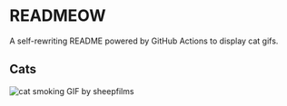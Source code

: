 # READMEOW

A self-rewriting README powered by GitHub Actions to display cat gifs.

## Cats

![cat smoking GIF by sheepfilms](https://media1.giphy.com/media/l0ExdMHUDKteztyfe/200.gif?cid=9acd02daov1jip1y1fna9jt0jc3f5qw6ymfuh6easm13fslp&ep=v1_gifs_search&rid=200.gif&ct=g)
